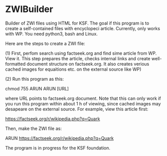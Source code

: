 # ZWIBuilder
Builder of ZWI files using HTML for KSF. The goal if this program is to create a self-contained files with encyclopeci article. Currently, only works with WP.
You need python3, bash and Linux. 

Here are the steps to create a ZWI file:

(1) First, perfom search using factseek.org and find sime article from WP. View it. This step prepares the article, checks internal links and create well-formatted document structure on factseek.org. It also creates verious cached images for equaitions etc. on the external source like WP) 

(2) Run this program as this:

chmod 755 ARUN
ARUN [URL]

where URL points to factseek.org document. Note that this can only work if you run this program within about 1 h of viewing, since cached images may desapeare on the external source. For example, view this article first:

https://factseek.org/r/wikipedia.php?q=Quark

Then, make the ZWI file as:

ARUN https://factseek.org/r/wikipedia.php?q=Quark

The program is in progress for the KSF foundation.


